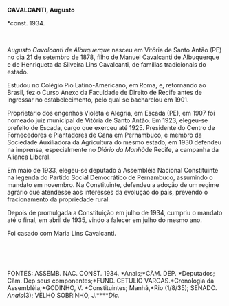**CAVALCANTI, Augusto**

\*const. 1934.

 

*Augusto Cavalcanti de Albuquerque* nasceu em Vitória de Santo Antão
(PE) no dia 21 de setembro de 1878, filho de Manuel Cavalcanti de
Albuquerque e de Henriqueta da Silveira Lins Cavalcanti, de famílias
tradicionais do estado.

Estudou no Colégio Pio Latino-Americano, em Roma, e, retornando ao
Brasil, fez o Curso Anexo da Faculdade de Direito de Recife antes de
ingressar no estabelecimento, pelo qual se bacharelou em 1901.

Proprietário dos engenhos Violeta e Alegria, em Escada (PE), em 1907 foi
nomeado juiz municipal de Vitória de Santo Antão. Em 1923, elegeu-se
prefeito de Escada, cargo que exerceu até 1925. Presidente do Centro de
Fornecedores e Plantadores de Cana em Pernambuco, e membro da Sociedade
Auxiliadora da Agricultura do mesmo estado, em 1930 defendeu na
imprensa, especialmente no *Diário da Manhã*de Recife, a campanha da
Aliança Liberal.

Em maio de 1933, elegeu-se deputado à Assembléia Nacional Constituinte
na legenda do Partido Social Democrático de Pernambuco, assumindo o
mandato em novembro. Na Constituinte, defendeu a adoção de um regime
agrário que atendesse aos interesses da evolução do país, prevendo o
fracionamento da propriedade rural.

Depois de promulgada a Constituição em julho de 1934, cumpriu o mandato
até o final, em abril de 1935, vindo a falecer em julho do mesmo ano.

Foi casado com Maria Lins Cavalcanti.

 

 

FONTES: ASSEMB. NAC. CONST. 1934. *Anais;*CÂM. DEP. *Deputados; Câm.
Dep.seus componentes;*FUND. GETULIO VARGAS.*Cronologia da
Assembléia;*GODINHO, V. *Constituintes; Manhã,*Rio (1/8/35); SENADO.
*Anais*(3); VELHO SOBRINHO, J.*****Dic.*

 
